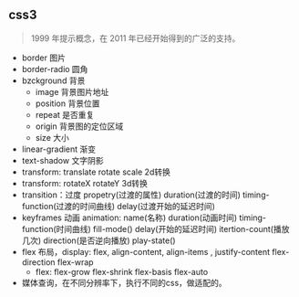 ## css3
> 1999 年提示概念，在 2011 年已经开始得到的广泛的支持。
- border 图片
- border-radio 圆角
- bzckground 背景
  - image 背景图片地址
  - position 背景位置
  - repeat 是否重复
  - origin 背景图的定位区域
  - size 大小
- linear-gradient 渐变
- text-shadow 文字阴影
- transform: translate rotate scale 2d转换
- transform: rotateX rotateY 3d转换
- transition：过度 propetry(过渡的属性) duration(过渡的时间) timing-function(过渡的时间曲线) delay(过渡开始的延迟时间)
- keyframes 动画 animation: name(名称) duration(动画时间) timing-function(时间曲线) fill-mode() delay(开始的延迟时间) itertion-count(播放几次) direction(是否逆向播放) play-state()
- flex 布局，display: flex, align-content, align-items , justify-content flex-direction flex-wrap
  - flex: flex-grow flex-shrink flex-basis flex-auto
- 媒体查询，在不同分辨率下，执行不同的css，做适配的。
